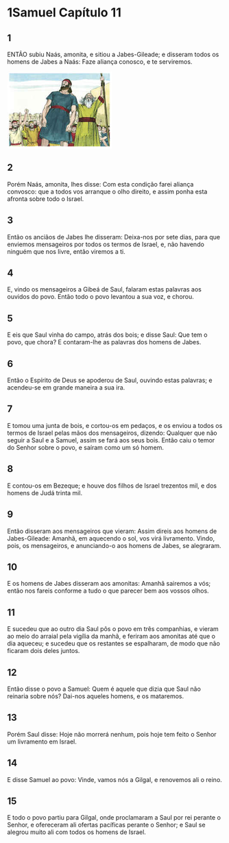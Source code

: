# 1Samuel Capítulo 11

## 1
ENTÃO subiu Naás, amonita, e sitiou a Jabes-Gileade; e disseram todos os homens de Jabes a Naás: Faze aliança conosco, e te serviremos.

![](../.img/1Sm/11/1-0.jpg)

## 2
Porém Naás, amonita, lhes disse: Com esta condição farei aliança convosco: que a todos vos arranque o olho direito, e assim ponha esta afronta sobre todo o Israel.

## 3
Então os anciãos de Jabes lhe disseram: Deixa-nos por sete dias, para que enviemos mensageiros por todos os termos de Israel, e, não havendo ninguém que nos livre, então viremos a ti.

## 4
E, vindo os mensageiros a Gibeá de Saul, falaram estas palavras aos ouvidos do povo. Então todo o povo levantou a sua voz, e chorou.

## 5
E eis que Saul vinha do campo, atrás dos bois; e disse Saul: Que tem o povo, que chora? E contaram-lhe as palavras dos homens de Jabes.

## 6
Então o Espírito de Deus se apoderou de Saul, ouvindo estas palavras; e acendeu-se em grande maneira a sua ira.

## 7
E tomou uma junta de bois, e cortou-os em pedaços, e os enviou a todos os termos de Israel pelas mãos dos mensageiros, dizendo: Qualquer que não seguir a Saul e a Samuel, assim se fará aos seus bois. Então caiu o temor do Senhor sobre o povo, e saíram como um só homem.

## 8
E contou-os em Bezeque; e houve dos filhos de Israel trezentos mil, e dos homens de Judá trinta mil.

## 9
Então disseram aos mensageiros que vieram: Assim direis aos homens de Jabes-Gileade: Amanhã, em aquecendo o sol, vos virá livramento. Vindo, pois, os mensageiros, e anunciando-o aos homens de Jabes, se alegraram.

## 10
E os homens de Jabes disseram aos amonitas: Amanhã sairemos a vós; então nos fareis conforme a tudo o que parecer bem aos vossos olhos.

## 11
E sucedeu que ao outro dia Saul pôs o povo em três companhias, e vieram ao meio do arraial pela vigília da manhã, e feriram aos amonitas até que o dia aqueceu; e sucedeu que os restantes se espalharam, de modo que não ficaram dois deles juntos.

## 12
Então disse o povo a Samuel: Quem é aquele que dizia que Saul não reinaria sobre nós? Dai-nos aqueles homens, e os mataremos.

## 13
Porém Saul disse: Hoje não morrerá nenhum, pois hoje tem feito o Senhor um livramento em Israel.

## 14
E disse Samuel ao povo: Vinde, vamos nós a Gilgal, e renovemos ali o reino.

## 15
E todo o povo partiu para Gilgal, onde proclamaram a Saul por rei perante o Senhor, e ofereceram ali ofertas pacíficas perante o Senhor; e Saul se alegrou muito ali com todos os homens de Israel.

